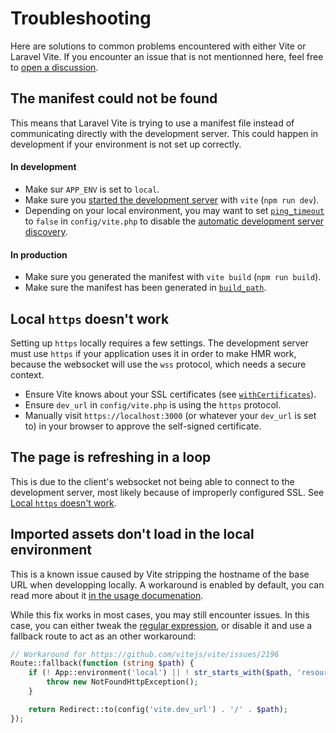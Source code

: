 # Troubleshooting

Here are solutions to common problems encountered with either Vite or Laravel Vite. If you encounter an issue that is not mentionned here, feel free to [open a discussion](https://github.com/innocenzi/laravel-vite/discussions).

## The manifest could not be found

This means that Laravel Vite is trying to use a manifest file instead of communicating directly with the development server. This could happen in development if your environment is not set up correctly.

#### In development

- Make sur `APP_ENV` is set to `local`.
- Make sure you [started the development server](./usage#development) with `vite` (`npm run dev`).
- Depending on your local environment, you may want to set [`ping_timeout`](./configuration#ping-timeout) to `false` in `config/vite.php` to disable the [automatic development server discovery](./configuration#automatic-development-server-discovery).

#### In production

- Make sure you generated the manifest with `vite build` (`npm run build`).
- Make sure the manifest has been generated in [`build_path`](./configuration#build_path).

## Local `https` doesn't work

Setting up `https` locally requires a few settings. The development server must use `https` if your application uses it in order to make HMR work, because the websocket will use the `wss` protocol, which needs a secure context.

- Ensure Vite knows about your SSL certificates (see [`withCertificates`](./configuration#ssl-certificates)).
- Ensure `dev_url` in `config/vite.php` is using the `https` protocol.
- Manually visit `https://localhost:3000` (or whatever your `dev_url` is set to) in your browser to approve the self-signed certificate.

## The page is refreshing in a loop

This is due to the client's websocket not being able to connect to the development server, most likely because of improperly configured SSL. 
See [Local `https` doesn't work](#local-https-does-t-work).

## Imported assets don't load in the local environment

This is a known issue caused by Vite stripping the hostname of the base URL when developping locally. A workaround is enabled by default, you can read more about it [in the usage documenation](./usage#vite-processed-assets).

While this fix works in most cases, you may still encounter issues. In this case, you can either tweak the [regular expression](./configuration#asset-plugin), or disable it and use a fallback route to act as an other workaround:

```php
// Workaround for https://github.com/vitejs/vite/issues/2196
Route::fallback(function (string $path) {
    if (! App::environment('local') || ! str_starts_with($path, 'resources')) {
        throw new NotFoundHttpException();
    }

    return Redirect::to(config('vite.dev_url') . '/' . $path);
});

```
